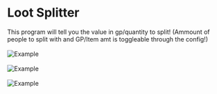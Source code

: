 # Loot Splitter
This program will tell you the value in gp/quantity to split! (Ammount of people to split with and GP/Item amt is toggleable through the config!) 
<br/>
<br/>
![Example](https://i.imgur.com/BCCXQCD.png)
<br/>
<br/>
![Example](https://i.imgur.com/TsXcZBv.png)
<br/>
<br/>
![Example](https://i.imgur.com/2TZph87.png)
